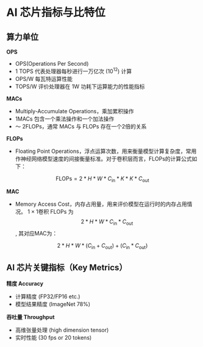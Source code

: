 # AI 芯片指标与比特位

## 算力单位

**OPS**

* OPS(Operations Per Second)
* 1 TOPS 代表处理器每秒进行一万亿次 $(10^{12})$ 计算
* OPS/W 每瓦特运算性能
* TOPS/W 评价处理器在 1W 功耗下运算能力的性能指标

**MACs**

* Multiply-Accumulate Operations，乘加累积操作
* 1MACs 包含一个乘法操作和一个加法操作
* ～ 2FLOPs，通常 MACs 与 FLOPs 存在一个2倍的关系

**FLOPs**

* Floating Point Operations，浮点运算次数，用来衡量模型计算复杂度，常用作神经网络模型速度的间接衡量标准。对于卷积层而言，FLOPs的计算公式如下：

$$
    \text{FLOPs} = 2 * H * W * C_{\text{in}} * K * K * C_{\text{out}}
$$

**MAC**

* Memory Access Cost，内存占用量，用来评价模型在运行时的内存占用情况。 $1\times 1$卷积 FLOPs 为 $$2 * H * W * C_{\text{in}} * C_{\text{out}}$$, 其对应MAC为：

$$
    2 * H * W * (C_{\text{in}} + C_{\text{out}}) + (C_{\text{in}} * C_{\text{out}})
$$

## AI 芯片关键指标（Key Metrics）

**精度 Accuracy**

* 计算精度 (FP32/FP16 etc.)
* 模型结果精度 (ImageNet 78%)

**吞吐量 Throughput**

* 高维张量处理 (high dimension tensor)
* 实时性能 (30 fps or 20 tokens)